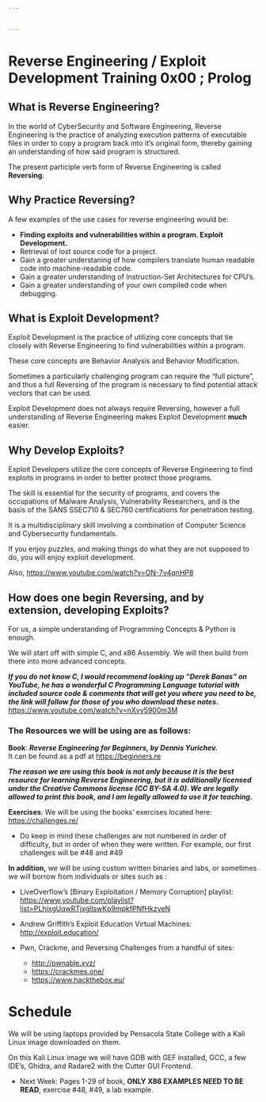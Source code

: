 ```yaml
---


---
```


<h1 id="reverse-engineering--exploit-development-training-0x00--prolog">Reverse Engineering / Exploit Development Training 0x00 ; Prolog</h1>
<h2 id="what-is-reverse-engineering">What is Reverse Engineering?</h2>
<p>In the world of CyberSecurity and Software Engineering, Reverse Engineering is the practice of analyzing execution patterns of executable files in order to copy a program back into it’s original form, thereby gaining an understanding of how said program is structured.</p>
<p>The present participle verb form of Reverse Engineering is called <strong>Reversing</strong>.</p>
<h2 id="why-practice-reversing">Why Practice Reversing?</h2>
<p>A few examples of the use cases for reverse engineering would be:</p>
<ul>
<li><strong>Finding exploits and vulnerabilities within a program. Exploit Development.</strong></li>
<li>Retrieval of lost source code for a project.</li>
<li>Gain a greater understaning of how compilers translate human readable code into machine-readable code.</li>
<li>Gain a greater understanding of Instruction-Set Architectures for CPU’s.</li>
<li>Gain a greater understanding of your own compiled code when debugging.</li>
</ul>
<h2 id="what-is-exploit-development">What is Exploit Development?</h2>
<p>Exploit Development is the practice of utilizing core concepts that tie closely with Reverse Engineering to find vulnerabilities within a program.</p>
<p>These core concepts are Behavior Analysis and Behavior Modification.</p>
<p>Sometimes a particularly challenging program can require the “full picture”, and thus a full Reversing of the program is necessary to find potential attack vectors that can be used.</p>
<p>Exploit Development does not always require Reversing, however a full understanding of Reverse Engineering makes Exploit Development <strong>much</strong> easier.</p>
<h2 id="why-develop-exploits">Why Develop Exploits?</h2>
<p>Exploit Developers utilize the core concepts of Reverse Engineering to find exploits in programs in order to better protect those programs.</p>
<p>The skill is essential for the security of programs, and covers the occupations of Malware Analysis, Vulnerability Researchers, and  is the basis of the SANS SSEC710 &amp; SEC760 certifications for penetration testing.</p>
<p>It is a multidisciplinary skill involving a combination of Computer Science and Cybersecurity fundamentals.</p>
<p>If you enjoy puzzles, and making things do what they are not supposed to do, you will enjoy exploit development.</p>
<p>Also, <a href="https://www.youtube.com/watch?v=ON-7v4qnHP8">https://www.youtube.com/watch?v=ON-7v4qnHP8</a></p>
<h2 id="how-does-one-begin-reversing-and-by-extension-developing-exploits">How does one begin Reversing, and by extension, developing Exploits?</h2>
<p>For us, a simple understanding of Programming Concepts &amp; Python is enough.</p>
<p>We will start off with simple C, and x86 Assembly. We will then build from there into more advanced concepts.</p>
<p><em><strong>If you do not know C, I would recommend looking up “Derek Banas” on YouTube, he has a wonderful C Programming Language tutorial  with included source code &amp; comments that will get you where you need to be, the link will follow for those of you who download these notes.</strong></em><br>
<a href="https://www.youtube.com/watch?v=nXvy5900m3M">https://www.youtube.com/watch?v=nXvy5900m3M</a></p>
<h3 id="the-resources-we-will-be-using-are-as-follows">The Resources we will be using are as follows:</h3>
<p><strong>Book</strong>: <em><strong>Reverse Engineering for Beginners, by Dennis Yurichev.</strong></em><br>
It can be found as a pdf at <a href="https://beginners.re">https://beginners.re</a></p>
<p><em><strong>The reason we are using this book is not only because it is the best resource for learning Reverse Engineering, but it is additionally licensed under the Creative Commons license (CC BY-SA 4.0). We are legally allowed to print this book, and I am legally allowed to use it for teaching.</strong></em></p>
<p><strong>Exercises</strong>: We will be using the books’ exercises located here: <a href="https://challenges.re/">https://challenges.re/</a></p>
<ul>
<li>Do keep in mind these challenges are not numbered in order of difficulty, but in order of when they were written. For example, our first challenges will be #48 and #49</li>
</ul>
<p><strong>In addition,</strong> we will be using custom written binaries and labs, or sometimes we will borrow from individuals or sites such as :</p>
<ul>
<li>
<p>LiveOverflow’s  [Binary Exploitation / Memory Corruption] playlist: <a href="https://www.youtube.com/playlist?list=PLhixgUqwRTjxglIswKp9mpkfPNfHkzyeN">https://www.youtube.com/playlist?list=PLhixgUqwRTjxglIswKp9mpkfPNfHkzyeN</a></p>
</li>
<li>
<p>Andrew Griffith’s Exploit Education Virtual Machines: <a href="http://exploit.education/">http://exploit.education/</a></p>
</li>
<li>
<p>Pwn, Crackme, and Reversing Challenges from a handful of sites:</p>
<ul>
<li><a href="http://pwnable.xyz/">http://pwnable.xyz/</a></li>
<li><a href="https://crackmes.one/">https://crackmes.one/</a></li>
<li><a href="https://www.hackthebox.eu/">https://www.hackthebox.eu/</a></li>
</ul>
</li>
</ul>
<h1 id="schedule">Schedule</h1>
<p>We will be using laptops provided by Pensacola State College with a Kali Linux image downloaded on them.</p>
<p>On this Kali Linux image we will have GDB with GEF installed, GCC, a few IDE’s, Ghidra, and Radare2 with the Cutter GUI Frontend.</p>
<ul>
<li>Next Week: Pages 1-29 of book, <strong>ONLY X86 EXAMPLES NEED TO BE READ</strong>, exercise #48, #49, a lab example.</li>
</ul>

